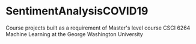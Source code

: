 # SentimentAnalysisCOVID19
Course projects built as a requirement of Master's level course CSCI 6264 Machine Learning at the George Washington University
